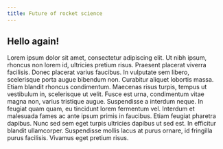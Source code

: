 ```yaml
---
title: Future of rocket science
---
```

## Hello again!

Lorem ipsum dolor sit amet, consectetur adipiscing elit. Ut nibh ipsum,
rhoncus non lorem id, ultricies pretium risus. Praesent placerat viverra
facilisis. Donec placerat varius faucibus. In vulputate sem libero,
scelerisque porta augue bibendum non. Curabitur aliquet lobortis massa.
Etiam blandit rhoncus condimentum. Maecenas risus turpis, tempus ut
vestibulum in, scelerisque ut velit. Fusce est urna, condimentum vitae
magna non, varius tristique augue. Suspendisse a interdum neque. In
feugiat quam quam, eu tincidunt lorem fermentum vel. Interdum et
malesuada fames ac ante ipsum primis in faucibus. Etiam feugiat pharetra
dapibus. Nunc sed sem eget turpis ultricies dapibus ut sed est. In
efficitur blandit ullamcorper. Suspendisse mollis lacus at purus ornare,
id fringilla purus facilisis. Vivamus eget pretium risus.